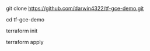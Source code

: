 git clone https://github.com/darwin4322/tf-gce-demo.git

cd tf-gce-demo

terraform init

terraform apply
